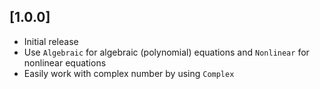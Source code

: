 ## [1.0.0]

 - Initial release
 - Use `Algebraic` for algebraic (polynomial) equations and `Nonlinear` for nonlinear equations
 - Easily work with complex number by using `Complex`